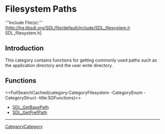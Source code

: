 
# Filesystem Paths

'''Include File(s):'''  [http://hg.libsdl.org/SDL/file/default/include/SDL_filesystem.h SDL_filesystem.h]


## Introduction

This category contains functions for getting commonly used paths such as the application directory and the user write directory.


<!-- #Remove the ## in front of the next 2 lines to automatically create a list on the page.  Remove this comment. -->
<!-- #== Enumerations == -->
<!-- #<<FullSearchCached(category:CategoryFilesystem CategoryEnum -title:SGEnumerations)>> -->


<!-- #Remove the ## in front of the next 2 lines to automatically create a list on the page.  Remove this comment. -->
<!-- #== Structures == -->
<!-- #<<FullSearchCached(category:CategoryFilesystem CategoryStruct -title:SGStructures)>> -->


## Functions
<<FullSearchCached(category:CategoryFilesystem -CategoryEnum -CategoryStruct -title:SGFunctions)>>

<!-- BEGIN CATEGORY LIST -->
- [SDL_GetBasePath](SDL_GetBasePath)
- [SDL_GetPrefPath](SDL_GetPrefPath)
<!-- END CATEGORY LIST -->
----
[CategoryCategory](CategoryCategory)
